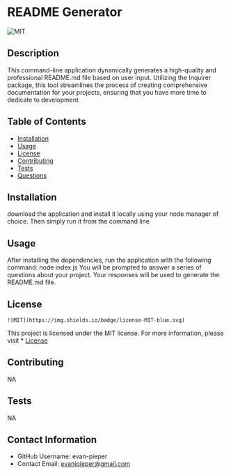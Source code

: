 
  
  # README Generator
  ![MIT](https://img.shields.io/badge/license-MIT-blue.svg)

  ## Description
  This command-line application dynamically generates a high-quality and professional README.md file based on user input. Utilizing the Inquirer package, this tool streamlines the process of creating comprehensive documentation for your projects, ensuring that you have more time to dedicate to development  

  ## Table of Contents 
  * [Installation](#-Installation)
  * [Usage](#-Usage)
  * [License](#-Installation)
  * [Contributing](#-Contributing)
  * [Tests](#-Tests)
  * [Questions](#-Contact-Information)
      
  ## Installation
  download the application and install it locally using your node manager of choice. Then simply run it from the command line
  
  ## Usage
 After installing the dependencies, run the application with the following command: node index.js
 You will be prompted to answer a series of questions about your project. Your responses will be used to generate the README.md file.
  
  ## License 
	![MIT](https://img.shields.io/badge/license-MIT-blue.svg)
  This project is licensed under the MIT license.
  For more information, please visit * [License](https://choosealicense.com/licenses/mit/)
  
  
  ## Contributing 
  NA
  
  ## Tests
  NA
  
  ## Contact Information 
  * GitHub Username: evan-pieper
  * Contact Email: <evanjpieper@gmail.com>
  